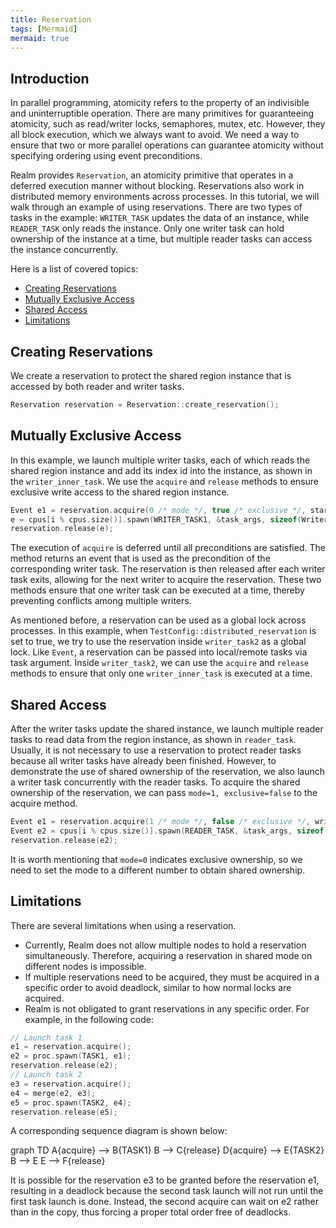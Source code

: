 ```yaml
---
title: Reservation
tags: [Mermaid]
mermaid: true
---
```


## Introduction

In parallel programming, atomicity refers to the property of an indivisible and uninterruptible operation.
There are many primitives for guaranteeing atomicity, such as read/writer locks, 
semaphores, mutex, etc. However, they all block execution, which we always want to avoid.
We need a way to ensure that two or more parallel operations can 
guarantee atomicity without specifying ordering using event preconditions.

Realm provides `Reservation`, an atomicity primitive that operates in 
a deferred execution manner without blocking.
Reservations also work in distributed memory environments across processes.
In this tutorial, we will walk through an example of
using reservations. There are two types of tasks in the example:
`WRITER_TASK` updates the data of an instance, while
`READER_TASK` only reads the instance. Only one writer task can
hold ownership of the instance at a time, but multiple 
reader tasks can access the instance concurrently.

Here is a list of covered topics:

* [Creating Reservations](#creating-reservations)
* [Mutually Exclusive Access](#mutually-exclusive-access)
* [Shared Access](#shared-access)
* [Limitations](#limitations)

## Creating Reservations

We create a reservation to protect the shared region instance that is accessed
by both reader and writer tasks.

```c++
Reservation reservation = Reservation::create_reservation();
```

## Mutually Exclusive Access

In this example, we launch multiple writer tasks, each of which reads
the shared region instance and add its index id into the instance, as shown in the `writer_inner_task`.
We use the `acquire` and `release` methods to ensure exclusive write access to the shared region instance.
```c++
Event e1 = reservation.acquire(0 /* mode */, true /* exclusive */, start_event /* wait on */);
e = cpus[i % cpus.size()].spawn(WRITER_TASK1, &task_args, sizeof(WriterTaskArgs), e1);
reservation.release(e);
```
The execution of `acquire` is deferred until all preconditions are satisfied. 
The method returns an event that is used as the precondition
of the corresponding writer task. The reservation is then released after each writer task exits, allowing for the next writer to acquire the reservation.
These two methods ensure that one writer task can be executed at a time, 
thereby preventing conflicts among multiple writers.

As mentioned before, a reservation can be used as a global lock across processes.
In this example, when `TestConfig::distributed_reservation` is set to true, 
we try to use the reservation inside `writer_task2` as a global lock. 
Like `Event`, a reservation can be passed into local/remote tasks 
via task argument. Inside `writer_task2`, we can use the `acquire` 
and `release` methods to ensure that only one `writer_inner_task` is executed at a time.  

## Shared Access

After the writer tasks update the shared instance,
we launch multiple reader tasks to read data from the region instance, as shown in `reader_task`. 
Usually, it is not necessary to use a reservation to protect reader tasks
because all writer tasks have already been finished. However, to demonstrate the use of shared ownership 
of the reservation, we also launch a writer task concurrently with the reader tasks.
To acquire the shared ownership of the reservation, we can pass 
`mode=1, exclusive=false` to the acquire method.

```c++
Event e1 = reservation.acquire(1 /* mode */, false /* exclusive */, writer_event /* wait on */);
Event e2 = cpus[i % cpus.size()].spawn(READER_TASK, &task_args, sizeof(ReaderTaskArgs), e1);
reservation.release(e2);
``` 

It is worth mentioning that `mode=0` indicates exclusive ownership, 
so we need to set the mode to a different number to obtain shared ownership.

## Limitations

There are several limitations when using a reservation.

- Currently, Realm does not allow multiple nodes to hold a reservation 
  simultaneously. Therefore, acquiring a reservation in shared mode on different nodes is impossible.
- If multiple reservations need to be acquired, they must be acquired in 
  a specific order to avoid deadlock, similar to how normal locks are acquired.
- Realm is not obligated to grant reservations in any specific order. 
  For example, in the following code:

```c++
// Launch task 1
e1 = reservation.acquire();
e2 = proc.spawn(TASK1, e1);
reservation.release(e2);
// Launch task 2
e3 = reservation.acquire();
e4 = merge(e2, e3);
e5 = proc.spawn(TASK2, e4);
reservation.release(e5);
```

A corresponding sequence diagram is shown below:

<div class="mermaid">
    graph TD
    A{acquire} --> B{TASK1}
    B --> C{release}
    D{acquire} --> E{TASK2}
    B --> E
    E --> F{release}
</div>

It is possible for the reservation e3 to be granted before the reservation e1, 
resulting in a deadlock because the second task launch 
will not run until the first task launch is done. Instead, the second acquire can wait on e2 rather than in the copy, thus forcing a proper total order free of deadlocks.
